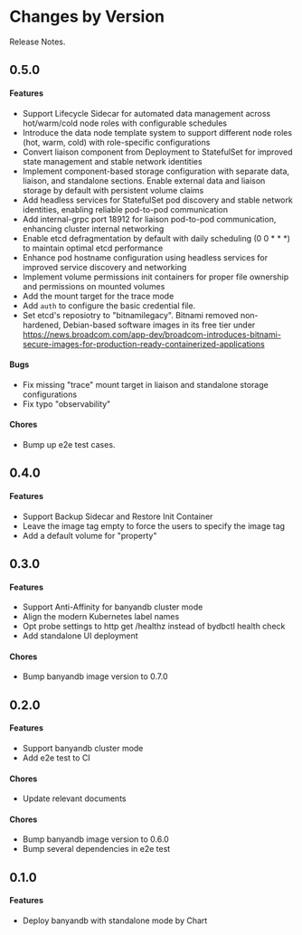 Changes by Version
==================
Release Notes.

0.5.0
------------------

#### Features

- Support Lifecycle Sidecar for automated data management across hot/warm/cold node roles with configurable schedules
- Introduce the data node template system to support different node roles (hot, warm, cold) with role-specific configurations
- Convert liaison component from Deployment to StatefulSet for improved state management and stable network identities
- Implement component-based storage configuration with separate data, liaison, and standalone sections. Enable external data and liaison storage by default with persistent volume claims
- Add headless services for StatefulSet pod discovery and stable network identities, enabling reliable pod-to-pod communication
- Add internal-grpc port 18912 for liaison pod-to-pod communication, enhancing cluster internal networking
- Enable etcd defragmentation by default with daily scheduling (0 0 * * *) to maintain optimal etcd performance
- Enhance pod hostname configuration using headless services for improved service discovery and networking
- Implement volume permissions init containers for proper file ownership and permissions on mounted volumes
- Add the mount target for the trace mode
- Add `auth` to configure the basic credential file.
- Set etcd's reposiotry to "bitnamilegacy". Bitnami removed non-hardened, Debian-based software images in its free tier under https://news.broadcom.com/app-dev/broadcom-introduces-bitnami-secure-images-for-production-ready-containerized-applications

#### Bugs

- Fix missing "trace" mount target in liaison and standalone storage configurations
- Fix typo "observability"

#### Chores

- Bump up e2e test cases.

0.4.0
------------------

#### Features

- Support Backup Sidecar and Restore Init Container
- Leave the image tag empty to force the users to specify the image tag
- Add a default volume for "property"

0.3.0
------------------

#### Features

- Support Anti-Affinity for banyandb cluster mode
- Align the modern Kubernetes label names
- Opt probe settings to http get /healthz instead of bydbctl health check
- Add standalone UI deployment

#### Chores

- Bump banyandb image version to 0.7.0


0.2.0
------------------

#### Features

- Support banyandb cluster mode
- Add e2e test to CI

#### Chores

- Update relevant documents

#### Chores

- Bump banyandb image version to 0.6.0
- Bump several dependencies in e2e test

0.1.0
------------------

#### Features
- Deploy banyandb with standalone mode by Chart
